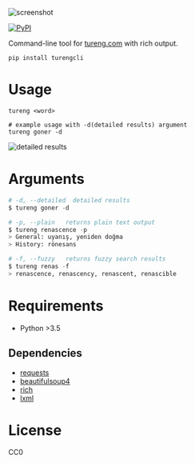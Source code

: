 ![screenshot](https://user-images.githubusercontent.com/16024979/135759729-fddf0a5b-d2f6-4606-981b-92c5db778322.png)

<a href="https://pypi.org/project/turengcli/">
<img alt="PyPI" src="https://img.shields.io/pypi/v/turengcli"></a>

Command-line tool for [tureng.com](https://tureng.com/) with rich output.

```
pip install turengcli
```

# Usage

```
tureng <word>
```

```
# example usage with -d(detailed results) argument
tureng goner -d
```

![detailed results](https://user-images.githubusercontent.com/16024979/135759731-4823b47c-351f-4862-bee9-0f6688c4e32b.png)

# Arguments

```python
# -d, --detailed  detailed results
$ tureng goner -d

# -p, --plain   returns plain text output
$ tureng renascence -p
> General: uyanış, yeniden doğma
> History: rönesans

# -f, --fuzzy   returns fuzzy search results
$ tureng renas -f
> renascence, renascency, renascent, renascible
```

# Requirements

- Python >3.5

## Dependencies

- [requests](https://pypi.org/project/requests/)
- [beautifulsoup4](https://pypi.org/project/beautifulsoup4/)
- [rich](https://pypi.org/project/rich/)
- [lxml](https://pypi.org/project/lxml/)

# License

CC0
